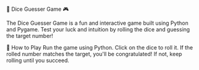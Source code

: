 🎲 Dice Guesser Game 🎮

The Dice Guesser Game is a fun and interactive game built using Python and Pygame. Test your luck and intuition by rolling the dice and guessing the target number! 

🚀 How to Play
Run the game using Python.
Click on the dice to roll it.
If the rolled number matches the target, you'll be congratulated!
If not, keep rolling until you succeed.


